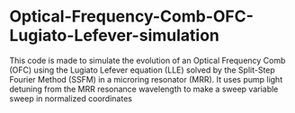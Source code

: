 # Optical-Frequency-Comb-OFC-Lugiato-Lefever-simulation
This code is made to simulate the evolution of an Optical Frequency Comb (OFC) using the Lugiato Lefever equation (LLE) solved by the Split-Step Fourier Method (SSFM) in a microring resonator (MRR). It uses pump light detuning from the MRR resonance wavelength to make a sweep variable sweep in normalized coordinates
